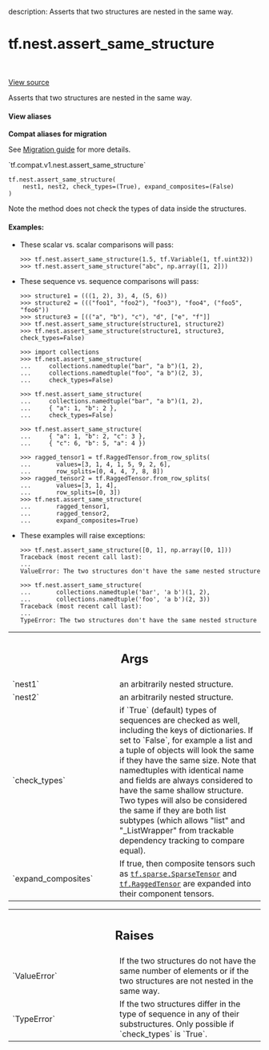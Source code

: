 description: Asserts that two structures are nested in the same way.

<div itemscope itemtype="http://developers.google.com/ReferenceObject">
<meta itemprop="name" content="tf.nest.assert_same_structure" />
<meta itemprop="path" content="Stable" />
</div>

# tf.nest.assert_same_structure

<!-- Insert buttons and diff -->

<table class="tfo-notebook-buttons tfo-api nocontent" align="left">

</table>

<a target="_blank" href="/code/stable/tensorflow/python/util/nest.py">View source</a>



Asserts that two structures are nested in the same way.

<section class="expandable">
  <h4 class="showalways">View aliases</h4>
  <p>
<b>Compat aliases for migration</b>
<p>See
<a href="https://www.tensorflow.org/guide/migrate">Migration guide</a> for
more details.</p>
<p>`tf.compat.v1.nest.assert_same_structure`</p>
</p>
</section>

<pre class="devsite-click-to-copy prettyprint lang-py tfo-signature-link">
<code>tf.nest.assert_same_structure(
    nest1, nest2, check_types=(True), expand_composites=(False)
)
</code></pre>



<!-- Placeholder for "Used in" -->

Note the method does not check the types of data inside the structures.

#### Examples:



* These scalar vs. scalar comparisons will pass:

  ```
  >>> tf.nest.assert_same_structure(1.5, tf.Variable(1, tf.uint32))
  >>> tf.nest.assert_same_structure("abc", np.array([1, 2]))
  ```

* These sequence vs. sequence comparisons will pass:

  ```
  >>> structure1 = (((1, 2), 3), 4, (5, 6))
  >>> structure2 = ((("foo1", "foo2"), "foo3"), "foo4", ("foo5", "foo6"))
  >>> structure3 = [(("a", "b"), "c"), "d", ["e", "f"]]
  >>> tf.nest.assert_same_structure(structure1, structure2)
  >>> tf.nest.assert_same_structure(structure1, structure3, check_types=False)
  ```

  ```
  >>> import collections
  >>> tf.nest.assert_same_structure(
  ...     collections.namedtuple("bar", "a b")(1, 2),
  ...     collections.namedtuple("foo", "a b")(2, 3),
  ...     check_types=False)
  ```

  ```
  >>> tf.nest.assert_same_structure(
  ...     collections.namedtuple("bar", "a b")(1, 2),
  ...     { "a": 1, "b": 2 },
  ...     check_types=False)
  ```

  ```
  >>> tf.nest.assert_same_structure(
  ...     { "a": 1, "b": 2, "c": 3 },
  ...     { "c": 6, "b": 5, "a": 4 })
  ```

  ```
  >>> ragged_tensor1 = tf.RaggedTensor.from_row_splits(
  ...       values=[3, 1, 4, 1, 5, 9, 2, 6],
  ...       row_splits=[0, 4, 4, 7, 8, 8])
  >>> ragged_tensor2 = tf.RaggedTensor.from_row_splits(
  ...       values=[3, 1, 4],
  ...       row_splits=[0, 3])
  >>> tf.nest.assert_same_structure(
  ...       ragged_tensor1,
  ...       ragged_tensor2,
  ...       expand_composites=True)
  ```

* These examples will raise exceptions:

  ```
  >>> tf.nest.assert_same_structure([0, 1], np.array([0, 1]))
  Traceback (most recent call last):
  ...
  ValueError: The two structures don't have the same nested structure
  ```

  ```
  >>> tf.nest.assert_same_structure(
  ...       collections.namedtuple('bar', 'a b')(1, 2),
  ...       collections.namedtuple('foo', 'a b')(2, 3))
  Traceback (most recent call last):
  ...
  TypeError: The two structures don't have the same nested structure
  ```

<!-- Tabular view -->
 <table class="responsive fixed orange">
<colgroup><col width="214px"><col></colgroup>
<tr><th colspan="2"><h2 class="add-link">Args</h2></th></tr>

<tr>
<td>
`nest1`
</td>
<td>
an arbitrarily nested structure.
</td>
</tr><tr>
<td>
`nest2`
</td>
<td>
an arbitrarily nested structure.
</td>
</tr><tr>
<td>
`check_types`
</td>
<td>
if `True` (default) types of sequences are checked as well,
including the keys of dictionaries. If set to `False`, for example a
list and a tuple of objects will look the same if they have the same
size. Note that namedtuples with identical name and fields are always
considered to have the same shallow structure. Two types will also be
considered the same if they are both list subtypes (which allows "list"
and "_ListWrapper" from trackable dependency tracking to compare
equal).
</td>
</tr><tr>
<td>
`expand_composites`
</td>
<td>
If true, then composite tensors such as
<a href="../../tf/sparse/SparseTensor.md"><code>tf.sparse.SparseTensor</code></a> and <a href="../../tf/RaggedTensor.md"><code>tf.RaggedTensor</code></a> are expanded into their
component tensors.
</td>
</tr>
</table>



<!-- Tabular view -->
 <table class="responsive fixed orange">
<colgroup><col width="214px"><col></colgroup>
<tr><th colspan="2"><h2 class="add-link">Raises</h2></th></tr>

<tr>
<td>
`ValueError`
</td>
<td>
If the two structures do not have the same number of elements or
if the two structures are not nested in the same way.
</td>
</tr><tr>
<td>
`TypeError`
</td>
<td>
If the two structures differ in the type of sequence in any of
their substructures. Only possible if `check_types` is `True`.
</td>
</tr>
</table>

